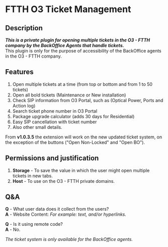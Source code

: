 # FTTH O3 Ticket Management

## Description
_**This is a private plugin for opening multiple tickets in the O3 - FTTH company by the BackOffice Agents that handle tickets.**_\
This plugin is only for the purpose of accessibility of the BackOffice agents in the O3 - FTTH company.

## Features
1. Open multiple tickets at a time (from top or bottom and from 1 to 50 tickets)
2. Open all bold tickets (Maintenance or New installation)
3. Check SIP information from O3 Portal, such as (Optical Power, Ports and Action log)
4. Search ticket phone number in O3 Portal
5. Package upgrade calculator (adds 30 days for Residential)
6. Easy SIP cancellation with ticket number
7. Also other small details.

From **v1.0.3.5** the extension will work on the new updated ticket system, on the exception of the buttons ("Open Non-Locked" and "Open BO").

## Permissions and justification
1. **Storage** - To save the value in which the user might open multiple tickets in new tabs.
2. **Host** - To use on the O3 - FTTH private domains.

## Q&A
**Q** - What user data does it collect from the users?\
**A** - Website Content: _For example: text, and/or hyperlinks._

**Q** - Is it using remote code?\
**A** - No.

_The ticket system is only available for the BackOffice agents._
